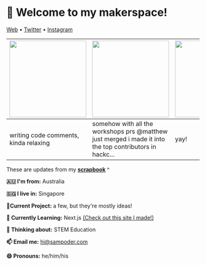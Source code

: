 <h1 align="left">👋 Welcome to my makerspace!</h3>

<p align="left">
  <a href="https://sampoder.com">Web</a> •
  <a href="https://twitter.com/sam_poder">Twitter</a> •
  <a href="https://instagram.com/sam_poder">Instagram</a>
</p>

  
  
  
  
  <!--- START_SCRAPBOOK_WIDGET --->
  | <img src ="https://dl.airtable.com/.attachments/c5f884051017d84801b53a273da4e428/d960a51a/screenshot_2021-01-21_at_10.44.15_pm.png" height="200px">  |  <img src ="https://dl.airtable.com/.attachments/84e7dab23cc8d32f97589df1af779c12/37a94da9/screenshot_2021-01-20_at_9.31.19_pm.png" height="200px"> | <img src ="https://dl.airtable.com/.attachments/294dd68bde8184682853c25265f0e455/514c485e/screenshot_2021-01-20_at_8.54.11_am.png" height="200px"> |
|---|---|---|
| writing code comments, kinda relaxing | somehow with all the workshops prs @matthew just merged i made it into the top contributors in hackc...  | yay!   |
  <!--- END_SCRAPBOOK_WIDGET --->
  
  
  
  
  
  These are updates from my [**scrapbook**](https://scrapbook.hackclub.com/sampoder) ^
  
**🇦🇺 I'm from:** Australia

**🇸🇬 I live in:** Singapore

**🔭Current Project:** a few, but they're mostly ideas!
  
**🌱 Currently Learning:** Next.js [(Check out this site I made!)](http://summer.hackclub.com)

**🤔 Thinking about:** STEM Education

**📫 Email me:** hi@sampoder.com

**😄 Pronouns:** he/him/his


